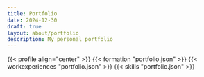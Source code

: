 ```yaml
---
title: Portfolio
date: 2024-12-30
draft: true
layout: about/portfolio
description: My personal portfolio
---
```


 {{< profile align="center" >}}
 {{< formation "portfolio.json" >}}
 {{< workexperiences "portfolio.json" >}}
 {{< skills "portfolio.json" >}}
